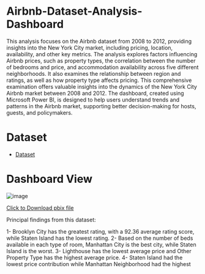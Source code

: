 # Airbnb-Dataset-Analysis-Dashboard

This analysis focuses on the Airbnb dataset from 2008 to 2012, providing insights into the New York City market, including pricing, location, availability, and other key metrics. The analysis explores factors influencing Airbnb prices, such as property types, the correlation between the number of bedrooms and price, and accommodation availability across five different neighborhoods. It also examines the relationship between region and ratings, as well as how property type affects pricing. This comprehensive examination offers valuable insights into the dynamics of the New York City Airbnb market between 2008 and 2012. The dashboard, created using Microsoft Power BI, is designed to help users understand trends and patterns in the Airbnb market, supporting better decision-making for hosts, guests, and policymakers.


# Dataset

- <a href="https://github.com/mjahan11/Airbnb-Dataset-Analysis-Dashboard/commit/ceb5830c130114985e7aecf1880f68264be7401c">Dataset</a>
# Dashboard View

![image](https://github.com/user-attachments/assets/1e702db3-a5cf-429a-b003-959e6be4c8dc)

<a href="https://github.com/mjahan11/-Twitter-Analysis-Dashboard/blob/main/Twitter%20Analysis%20Report.pbix">Click to Download pbix file </a>

Principal findings from this dataset:

1- Brooklyn City has the greatest rating, with a 92.36 average rating score, while Staten Island has the lowest rating.
2- Based on the number of beds available in each type of room, Manhattan City is the best city, while Staten Island is the worst.
3- Lighthouse has the lowest average price and Other Property Type has the highest average price.
4- Staten Island had the lowest price contribution while Manhattan Neighborhood had the highest
 


